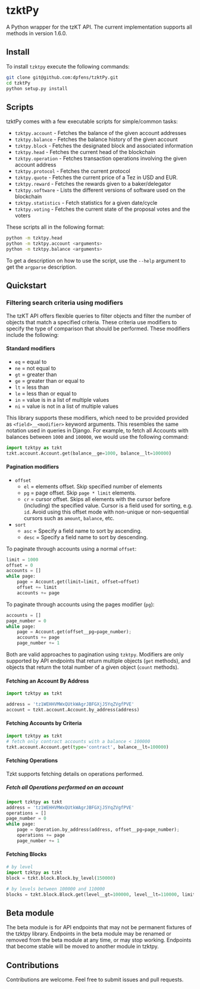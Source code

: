 # tzktPy
A Python wrapper for the tzKT API.  The current implementation supports all methods in version 1.6.0.

## Install
To install `tzktpy` execute the following commands:
```bash
git clone git@github.com:dpfens/tzktPy.git
cd tzktPy
python setup.py install
```

## Scripts
tzktPy comes with a few executable scripts for simple/common tasks:

*  `tzktpy.account` - Fetches the balance of the given account addresses
*  `tzktpy.balance` - Fetches the balance history of the given account
*  `tzktpy.block` - Fetches the designated block and associated information
*  `tzktpy.head` - Fetches the current head of the blockchain
*  `tzktpy.operation` - Fetches transaction operations involving the given account address
*  `tzktpy.protocol` - Fetches the current protocol
*  `tzktpy.quote` - Fetches the current price of a Tez in USD and EUR.
*  `tzktpy.reward` - Fetches the rewards given to a baker/delegator
*  `tzktpy.software` - Lists the different versions of software used on the blockchain
*  `tzktpy.statistics` - Fetch statistics for a given date/cycle
*  `tzktpy.voting` - Fetches the current state of the proposal votes and the voters

These scripts all in the following format:
```bash
python -m tzktpy.head
python -m tzktpy.account <arguments>
python -m tzktpy.balance <arguments>
```

To get a description on how to use the script, use the `--help` argument to get the `argparse` description.

## Quickstart

### Filtering search criteria using modifiers
The tzKT API offers flexible queries to filter objects and filter the number of objects that match a specified criteria.  These criteria use modifiers to specify the type of comparison that should be performed.  These modifiers include the following:

#### Standard modifiers
*  `eq` = equal to
*  `ne` = not equal to
*  `gt` = greater than
*  `ge` = greater than or equal to
*  `lt` = less than
*  `le` = less than or equal to
*  `in` = value is in a list of multiple values
*  `ni` = value is not in a list of multiple values

This library supports these modifiers, which need to be provided provided as `<field>__<modifier>` keyword arguments.  This resembles the same notation used in queries in Django.  For example, to fetch all Accounts with balances between `1000` and `100000`, we would use the following command:
```python
import tzktpy as tzkt
tzkt.account.Account.get(balance__ge=1000, balance__lt=100000)
```

#### Pagination modifiers
*  `offset`
   *  `el` = elements offset.  Skip specified number of elements
   *  `pg` = page offset. Skip `page * limit` elements.
   *  `cr` = cursor offset.  Skips all elements with the cursor before (including) the specified value. Cursor is a field used for sorting, e.g. `id`. Avoid using this offset mode with non-unique or non-sequential cursors such as `amount`, `balance`, etc.
*  `sort`
   *  `asc` = Specify a field name to sort by ascending.
   *  `desc` = Specify a field name to sort by descending.


To paginate through accounts using a normal `offset`:
```python
limit = 1000
offset = 0
accounts = []
while page:
    page = Account.get(limit=limit, offset=offset)
    offset += limit
    accounts += page
```

To paginate through accounts using the pages modifier (`pg`):
```python
accounts = []
page_number = 0
while page:
    page = Account.get(offset__pg=page_number);
    accounts += page
    page_number += 1
```

Both are valid approaches to pagination using `tzktpy`.  Modifiers are only supported by API endpoints that return multiple objects (`get` methods), and objects that return the total number of a given object (`count` methods).

#### Fetching an Account By Address
```python
import tzktpy as tzkt

address = 'tz1WEHHVMWxQUtkWAgrJBFGXjJ5YqZVgfPVE'
account = tzkt.account.Account.by_address(address)
```

#### Fetching Accounts by Criteria
```python
import tzktpy as tzkt
# fetch only contract accounts with a balance < 100000
tzkt.account.Account.get(type='contract', balance__lt=100000)
```

#### Fetching Operations
Tzkt supports fetching details on operations performed.

##### Fetch all Operations performed on an account
```python
import tzktpy as tzkt
address = 'tz1WEHHVMWxQUtkWAgrJBFGXjJ5YqZVgfPVE'
operations = []
page_number = 0
while page:
    page = Operation.by_address(address, offset__pg=page_number);
    operations += page
    page_number += 1
```

#### Fetching Blocks
```python
# by level
import tzktpy as tzkt
block = tzkt.block.Block.by_level(150000)

# by levels between 100000 and 110000
blocks = tzkt.block.Block.get(level__gt=100000, level__lt=110000, limit=10000)
```

## Beta module
The beta module is for API endpoints that may not be permanent fixtures of the tzktpy library.  Endpoints in the beta module may be renamed or removed from the beta module at any time, or may stop working.  Endpoints that become stable will be moved to another module in tzktpy.

## Contributions
Contributions are welcome.  Feel free to submit issues and pull requests.
